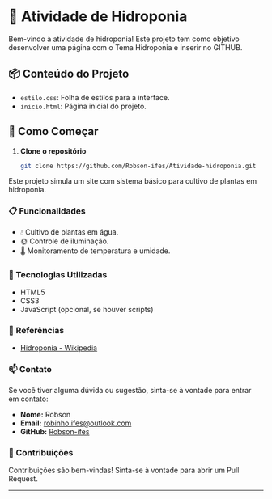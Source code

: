 # 🌱 Atividade de Hidroponia

Bem-vindo à atividade de hidroponia! Este projeto tem como objetivo desenvolver uma página com o Tema Hidroponia e inserir no GITHUB.

## 📦 Conteúdo do Projeto

- `estilo.css`: Folha de estilos para a interface.
- `inicio.html`: Página inicial do projeto.

## 🚀 Como Começar

1. **Clone o repositório**
   ```bash
   git clone https://github.com/Robson-ifes/Atividade-hidroponia.git

Este projeto simula um site com sistema básico para cultivo de plantas em hidroponia.

### 📋 Funcionalidades

* 💧 Cultivo de plantas em água.
* 🌞 Controle de iluminação.
* 🌡️ Monitoramento de temperatura e umidade.

### 🔧 Tecnologias Utilizadas

* HTML5
* CSS3
* JavaScript (opcional, se houver scripts)

### 📖 Referências

* [Hidroponia - Wikipedia](https://pt.wikipedia.org/wiki/Hidroponia)

### 📫 Contato

Se você tiver alguma dúvida ou sugestão, sinta-se à vontade para entrar em contato:

* **Nome:** Robson
* **Email:** robinho.ifes@outlook.com
* **GitHub:** [Robson-ifes](https://github.com/Robson-ifes)

### 🎉 Contribuições

Contribuições são bem-vindas! Sinta-se à vontade para abrir um Pull Request.

---

